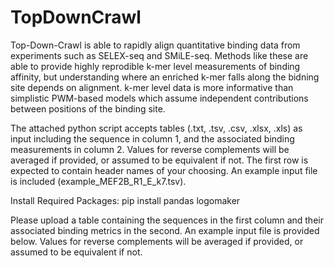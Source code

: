 # TopDownCrawl

Top-Down-Crawl is able to rapidly align quantitative binding data from experiments such as SELEX-seq and SMiLE-seq. Methods like these are able to provide highly reprodible k-mer level measurements of binding affinity, but understanding where an enriched k-mer falls along the bidning site depends on alignment. k-mer level data is more informative than simplistic PWM-based models which assume independent contributions between positions of the binding site.

The attached python script accepts tables (.txt, .tsv, .csv, .xlsx, .xls) as input including the sequence in column 1, and the associated binding measurements in column 2. Values for reverse complements will be averaged if provided, or assumed to be equivalent if not. The first row is expected to contain header names of your choosing. An example input file is included (example_MEF2B_R1_E_k7.tsv).

Install Required Packages:
pip install pandas logomaker


Please upload a table containing the sequences in the first column and their associated binding metrics in the second. An example input file is provided below. Values for reverse complements will be averaged if provided, or assumed to be equivalent if not.

